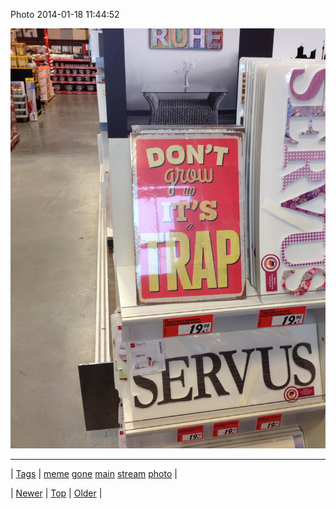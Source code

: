 <!--
title: Photo 2014-01-18 11
date: 2020-06-28T15:27:00.252Z
tags: meme, gone, main, stream, photo
-->


Photo 2014-01-18 11:44:52

![](73708946443-0.jpg)

<!--BOTTOM-POST-NAVIGATION-->
---

| [Tags](tags.md) | [meme](tag-meme.md) [gone](tag-gone.md) [main](tag-main.md) [stream](tag-stream.md) [photo](tag-photo.md) |

| [Newer](73639158011.md) | [Top](index.md) | [Older](73709668499.md) |